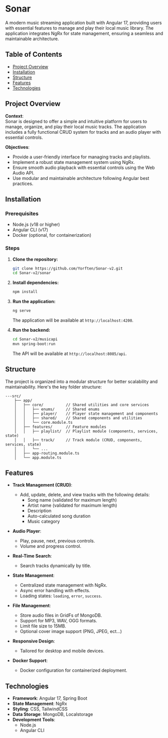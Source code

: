 # Sonar

A modern music streaming application built with Angular 17, providing users with essential features to manage and play their local music library. The application integrates NgRx for state management, ensuring a seamless and maintainable architecture.

## Table of Contents

- [Project Overview](#project-overview)
- [Installation](#installation)
- [Structure](#structure)
- [Features](#features)
- [Technologies](#technologies)

## Project Overview

**Context**:  
Sonar is designed to offer a simple and intuitive platform for users to manage, organize, and play their local music tracks. The application includes a fully functional CRUD system for tracks and an audio player with essential controls.

**Objectives**:  
- Provide a user-friendly interface for managing tracks and playlists.
- Implement a robust state management system using NgRx.
- Ensure smooth audio playback with essential controls using the Web Audio API.
- Use modular and maintainable architecture following Angular best practices.

## Installation

### Prerequisites
- Node.js (v18 or higher)
- Angular CLI (v17)
- Docker (optional, for containerization)

### Steps

1. **Clone the repository:**
   ```bash
   git clone https://github.com/Yorften/Sonar-v2.git
   cd Sonar-v2/sonar

2. **Install dependencies:**
   ```bash
   npm install
   ```

3. **Run the application:**
   ```bash
   ng serve
   ```
   The application will be available at `http://localhost:4200`.

4. **Run the backend:**
   ```bash
   cd Sonar-v2/musicapi
   mvn spring-boot:run
   ```
   The API will be available at `http://localhost:8085/api`.

## Structure

The project is organized into a modular structure for better scalability and maintainability. Here's the key folder structure:

```
---src/
    ├── app/
    │   ├── core/          // Shared utilities and core services
    │   │   ├── enums/     // Shared enums
    │   │   ├── player/    // Player state management and components
    │   │   ├── shared/    // Shared components and utilities
    │   │   └── core.module.ts
    │   ├── features/      // Feature modules
    │   │   ├── playlist/  // Playlist module (components, services, state)
    │   │   ├── track/     // Track module (CRUD, components, services, state)
    │   │   └── ...
    │   ├── app-routing.module.ts
    │   └── app.module.ts
```

## Features

- **Track Management (CRUD)**:
  - Add, update, delete, and view tracks with the following details:
    - Song name (validated for maximum length)
    - Artist name (validated for maximum length)
    - Description
    - Auto-calculated song duration
    - Music category

- **Audio Player**:
  - Play, pause, next, previous controls.
  - Volume and progress control.

- **Real-Time Search**:
  - Search tracks dynamically by title.

- **State Management**:
  - Centralized state management with NgRx.
  - Async error handling with effects.
  - Loading states: `loading`, `error`, `success`.

- **File Management**:
  - Store audio files in GridFs of MongoDB.
  - Support for MP3, WAV, OGG formats.
  - Limit file size to 15MB.
  - Optional cover image support (PNG, JPEG, ect...)

- **Responsive Design**:
  - Tailored for desktop and mobile devices.

- **Docker Support**:
  - Docker configuration for containerized deployment.

## Technologies

- **Framework**: Angular 17, Spring Boot
- **State Management**: NgRx
- **Styling**: CSS, TailwindCSS
- **Data Storage**: MongoDB, Localstorage
- **Development Tools**:
  - Node.js
  - Angular CLI